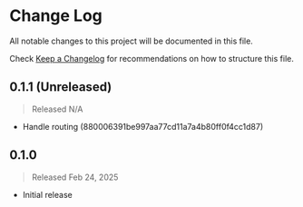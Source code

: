 # Change Log

All notable changes to this project will be documented in this file.

Check [Keep a Changelog](http://keepachangelog.com/) for recommendations on how to structure this file.


## 0.1.1 (Unreleased)
> Released N/A

* Handle routing (880006391be997aa77cd11a7a4b80ff0f4cc1d87)

## 0.1.0
> Released Feb 24, 2025

* Initial release
